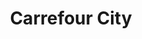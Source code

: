 ---
title: "Carrefour City"
url: /villenave-dornon/carrefour-city-place-aristide-briand/
shop: commodité
---
